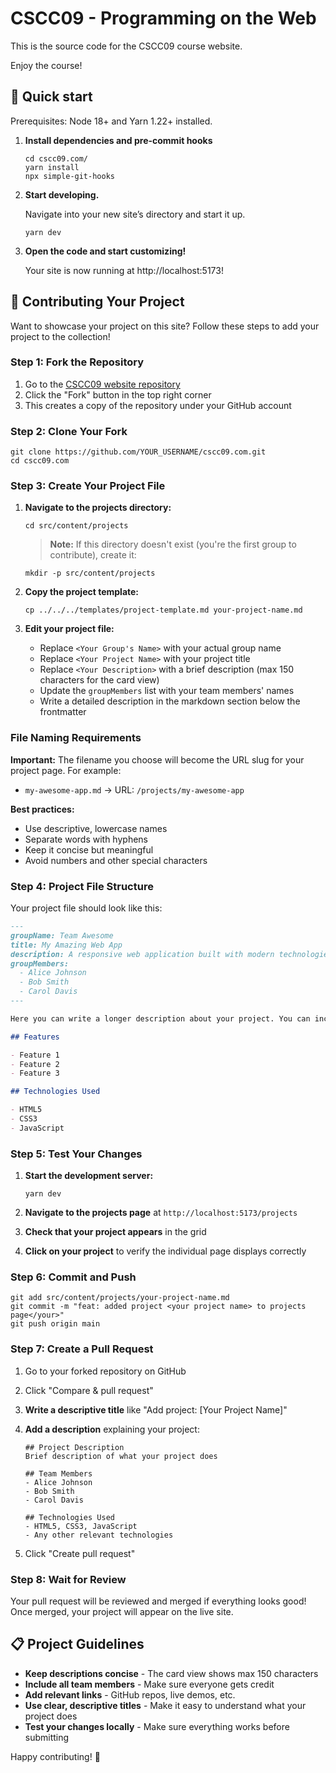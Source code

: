 # CSCC09 - Programming on the Web

This is the source code for the CSCC09 course website.

Enjoy the course!

## 🚀 Quick start

Prerequisites: Node 18+ and Yarn 1.22+ installed.

1.  **Install dependencies and pre-commit hooks**

    ```shell
    cd cscc09.com/
    yarn install
    npx simple-git-hooks
    ```

2.  **Start developing.**

    Navigate into your new site’s directory and start it up.

    ```shell
    yarn dev
    ```

3.  **Open the code and start customizing!**

    Your site is now running at http://localhost:5173!

## 📝 Contributing Your Project

Want to showcase your project on this site? Follow these steps to add your project to the collection!

### Step 1: Fork the Repository

1. Go to the [CSCC09 website repository](https://github.com/your-username/cscc09.com)
2. Click the "Fork" button in the top right corner
3. This creates a copy of the repository under your GitHub account

### Step 2: Clone Your Fork

```shell
git clone https://github.com/YOUR_USERNAME/cscc09.com.git
cd cscc09.com
```

### Step 3: Create Your Project File

1. **Navigate to the projects directory:**

   ```shell
   cd src/content/projects
   ```

   > **Note:** If this directory doesn't exist (you're the first group to contribute), create it:

   ```shell
   mkdir -p src/content/projects
   ```

2. **Copy the project template:**

   ```shell
   cp ../../../templates/project-template.md your-project-name.md
   ```

3. **Edit your project file:**
   - Replace `<Your Group's Name>` with your actual group name
   - Replace `<Your Project Name>` with your project title
   - Replace `<Your Description>` with a brief description (max 150 characters for the card view)
   - Update the `groupMembers` list with your team members' names
   - Write a detailed description in the markdown section below the frontmatter

### File Naming Requirements

**Important:** The filename you choose will become the URL slug for your project page. For example:

- `my-awesome-app.md` → URL: `/projects/my-awesome-app`

**Best practices:**

- Use descriptive, lowercase names
- Separate words with hyphens
- Keep it concise but meaningful
- Avoid numbers and other special characters

### Step 4: Project File Structure

Your project file should look like this:

```markdown
---
groupName: Team Awesome
title: My Amazing Web App
description: A responsive web application built with modern technologies
groupMembers:
  - Alice Johnson
  - Bob Smith
  - Carol Davis
---

Here you can write a longer description about your project. You can include [links](https://github.com/your-repo) to your GitHub repositories or live deployed versions of your project.

## Features

- Feature 1
- Feature 2
- Feature 3

## Technologies Used

- HTML5
- CSS3
- JavaScript
```

### Step 5: Test Your Changes

1. **Start the development server:**

   ```shell
   yarn dev
   ```

2. **Navigate to the projects page** at `http://localhost:5173/projects`
3. **Check that your project appears** in the grid
4. **Click on your project** to verify the individual page displays correctly

### Step 6: Commit and Push

```shell
git add src/content/projects/your-project-name.md
git commit -m "feat: added project <your project name> to projects page</your>"
git push origin main
```

### Step 7: Create a Pull Request

1. Go to your forked repository on GitHub
2. Click "Compare & pull request"
3. **Write a descriptive title** like "Add project: [Your Project Name]"
4. **Add a description** explaining your project:

   ```
   ## Project Description
   Brief description of what your project does

   ## Team Members
   - Alice Johnson
   - Bob Smith
   - Carol Davis

   ## Technologies Used
   - HTML5, CSS3, JavaScript
   - Any other relevant technologies
   ```

5. Click "Create pull request"

### Step 8: Wait for Review

Your pull request will be reviewed and merged if everything looks good! Once merged, your project will appear on the live site.

## 📋 Project Guidelines

- **Keep descriptions concise** - The card view shows max 150 characters
- **Include all team members** - Make sure everyone gets credit
- **Add relevant links** - GitHub repos, live demos, etc.
- **Use clear, descriptive titles** - Make it easy to understand what your project does
- **Test your changes locally** - Make sure everything works before submitting

Happy contributing! 🎉
